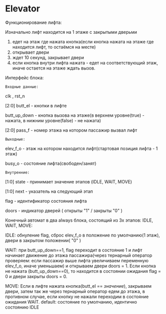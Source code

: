 # Elevator
Функционирование лифта:

Изначально лифт находится на 1 этаже с закрытыми дверьми

1) едет на этаж где нажата кнопка(если кнопка нажата на этаже где находится лифт, то остаёмся на месте)
2) открывает двери
3) ждет 10 секунд, закрывает двери
4) если кнопка внутри лифта нажата - едет на соответствующий этаж, иначе остается на этаже ждать вызов.

Интерфейс блока:

    Входные данные:
    
clk , rst_n

[2:0] butt_el - кнопки в лифте

butt_up_down - кнопка вызова на этаже(в верхнем уровне(true) - нажата, в нижним уровне(false) - не нажата)

[2:0] pass_f - номер этажа на котором пассажир вызвал лифт

    Выходные:
    
elev_f_o - этаж на котором находится лифт(стартовая позиция лифта - 1 этаж)

busy_o - состояние лифта(свободен/занят)

    Внутренние:
    
[1:0] state - принимает значение этапов (IDLE, WAIT, MOVE)

[1:0] next - указатель на следующий этап

flag - идентификатор состояния лифта

doors - индикатор дверей ( открыты "1" / закрыты "0" )

Конечный автомат в два always блока, состоящий из 3х этапов: IDLE, WAIT, MOVE:

   IDLE: обнуление flag, сброс elev_f_o в положение по умолчанию(1 этаж), двери в закрытом положении( "0" )
   
   WAIT: при butt_up_down==1, flag переходит в состояние 1 и лифт начинает движение до этажа пассажира(через тернарный оператор проверяем: если пассажир выше лифта увеличиваем переменную elev_f_o, иначе уменьшаем) и открываем двери doors = 1. Если кнопка не нажата (butt_up_down==0), то находится в состоянии ожидания flag = 0 и двери закрыты doors = 0.

   MOVE: Если в лифте нажата кнопка(butt_el == *значение*), закрываем двери, затем так же через тернарный оператор едем до этажа, в противном случае, если кнопку не нажали переходим в состояние ожидания WAIT.
   default: состояние по умолчанию, идентично состоянию IDLE
